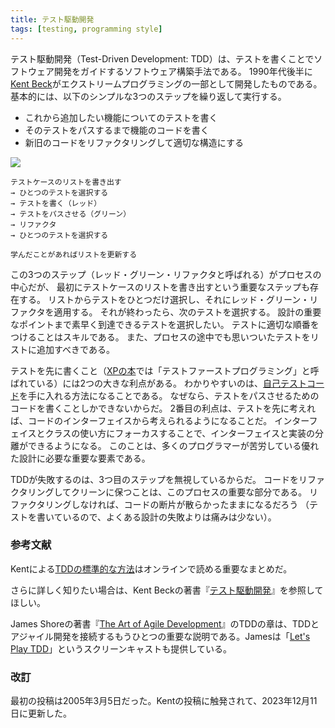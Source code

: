 ```yaml
---
title: テスト駆動開発
tags: [testing, programming style]
---
```


<!-- Test-Driven Development (TDD) is a technique for building software 
 !-- 	that guides software development by writing tests. It was developed by Kent Beck in the late 1990's as part of Extreme Programming. In essence we follow three simple steps repeatedly: -->
テスト駆動開発（Test-Driven Development: TDD）は、テストを書くことでソフトウェア開発をガイドするソフトウェア構築手法である。
1990年代後半に[Kent Beck](https://substack.com/@kentbeck)がエクストリームプログラミングの一部として開発したものである。
基本的には、以下のシンプルな3つのステップを繰り返して実行する。

<!-- Write a test for the next bit of functionality you want to add.
 !-- Write the functional code until the test passes.
 !-- Refactor both new and old code to make it well structured. -->
* これから追加したい機能についてのテストを書く
* そのテストをパスするまで機能のコードを書く
* 新旧のコードをリファクタリングして適切な構造にする

![](https://martinfowler.com/bliki/images/test-driven-development/card.png)

```
テストケースのリストを書き出す
→ ひとつのテストを選択する
→ テストを書く（レッド）
→ テストをパスさせる（グリーン）
→ リファクタ
→ ひとつのテストを選択する

学んだことがあればリストを更新する
```

<!-- Although these three steps, often summarized as Red - Green - Refactor,
 !-- 	are the heart of the process, 
 !-- there's also a vital initial step
 !-- 	where we write out a list of test cases first.  -->
<!-- We then pick one of these tests, 
 !-- 	apply red-green-refactor to it, 
 !-- 	and once we're done pick the next.  -->
<!-- Sequencing the tests properly is a skill, 
 !-- we want to pick tests
 !-- 	that drive us quickly to the salient points in the design.  -->
<!-- During the process 
 !-- 	we should add more tests to our lists as they occur to us. -->


この3つのステップ（レッド・グリーン・リファクタと呼ばれる）がプロセスの中心だが、
最初にテストケースのリストを書き出すという重要なステップも存在する。
リストからテストをひとつだけ選択し、それにレッド・グリーン・リファクタを適用する。
それが終わったら、次のテストを選択する。
設計の重要なポイントまで素早く到達できるテストを選択したい。
テストに適切な順番をつけることはスキルである。
また、プロセスの途中でも思いついたテストをリストに追加すべきである。

<!-- Writing the test first, what XPE2 calls Test-First Programming, provides two main benefits. 
 !-- Most obviously it's a way to get SelfTestingCode, 
 !-- since we can only write some functional code in response to making a test pass. -->
<!-- The second benefit is that thinking about the test first 
 !-- 	forces us to think about the interface to the code first.  -->
<!-- This focus on interface and how you use a class helps us separate interface from implementation, a key element of good design that many programmers struggle with. -->

テストを先に書くこと（[XPの本](https://www.amazon.co.jp/dp/B012UWOLOQ/)では「テストファーストプログラミング」と呼ばれている）には2つの大きな利点がある。
わかりやすいのは、[自己テストコード](/SelfTestingCode)を手に入れる方法になることである。
なぜなら、テストをパスさせるためのコードを書くことしかできないからだ。
2番目の利点は、テストを先に考えれば、コードのインターフェイスから考えられるようになることだ。
インターフェイスとクラスの使い方にフォーカスすることで、インターフェイスと実装の分離ができるようになる。
このことは、多くのプログラマーが苦労している優れた設計に必要な重要な要素である。

<!-- The most common way that I hear to screw up TDD is neglecting the third step. Refactoring the code to keep it clean is a key part of the process, otherwise we just end up with a messy aggregation of code fragments. (At least these will have tests, so it's a less painful result than most failures of design.) -->

TDDが失敗するのは、3つ目のステップを無視しているからだ。
コードをリファクタリングしてクリーンに保つことは、このプロセスの重要な部分である。
リファクタリングしなければ、コードの断片が散らかったままになるだろう
（テストを書いているので、よくある設計の失敗よりは痛みは少ない）。

<!-- Further Reading -->
### 参考文献

<!-- Kent's summary of the canonical way to do TDD is the key online summary. -->

Kentによる[TDDの標準的な方法](https://tidyfirst.substack.com/p/canon-tdd)はオンラインで読める重要なまとめだ。

<!-- For more depth, head to Kent Beck's book Test-Driven Development. -->
さらに詳しく知りたい場合は、Kent Beckの著書『[テスト駆動開発](https://www.amazon.co.jp/dp/B077D2L69C/)』を参照してほしい。

<!-- The relevant chapter of James Shore's The Art of Agile Development  -->
<!-- is another sound description 
 !-- that also connects it to the rest of effective agile development. 
 !-- James also wrote a series of screencasts called Let's Play TDD. -->

James Shoreの著書『[The Art of Agile Development](https://www.amazon.co.jp/Art-Agile-Development-English-ebook/dp/B09JL2JW4V/)』のTDDの章は、TDDとアジャイル開発を接続するもうひとつの重要な説明である。Jamesは「[Let's Play TDD](https://www.jamesshore.com/v2/projects/lets-play-tdd)」というスクリーンキャストも提供している。

<!-- Revisions -->
### 改訂

<!-- My original post of this page was 2005-03-05.  -->
<!-- Inspired by Kent's canonical post, I updated it on 2023-12-11 -->
最初の投稿は2005年3月5日だった。Kentの投稿に触発されて、2023年12月11日に更新した。

<!-- ↓2005年版 -->
<!-- テスト駆動開発（TDD）はテストを通じて開発プロセスを駆動する設計技法です。
 !-- 基本的に、以下の3つのシンプルなステップを繰り返して行います。
 !--  
 !-- * これから追加したい機能についてテストを書く
 !-- * そのテストをパスするまで機能コードを書く
 !-- * よりよい構造になるように、新旧コードをリファクタリングする
 !-- 
 !-- この3つのステップを1サイクルとして、繰り返し行います。
 !-- テストをひとつずつ書き、システムの機能を作り上げていくのです。
 !-- まず先にテストを書くことには、2つの利点があります（ケント・ベックの白本ではこれを「テストファーストプログラミング」と呼んでいます）。
 !-- まず、当然ですが、[自己テスト用コード](/SelfTestingCode)を書くことができるという点です。
 !-- テストをパスさせながら機能コードを書いていけばよいからです。
 !-- 2番目の利点は、テストファーストだと、コードのインターフェイスを先に考えなければならなくなるという点です。
 !-- インターフェイスやクラスをどのように使うかに焦点をあてることで、
 !-- インターフェイスと実装との分離がしやすくなります。
 !-- 
 !-- TDDが失敗するのは、3番目のステップを無視しているからです。
 !-- コードをリファクタリングしてキレイに保つことは、このプロセスのキーとなる部分です。
 !-- さもないと、コードの断片が散らかった状態になってしまうでしょう。
 !-- （少なくともテストコードは付いているでしょうから、その他の設計の失敗よりは被害は少ないでしょうが） -->


